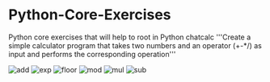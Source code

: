 # Python-Core-Exercises
Python core exercises that will help to root in Python
chatcalc
<h>'''Create a simple calculator program that takes two numbers and an operator (+-*/) as input
and performs the corresponding operation'''</h>

![add](https://github.com/unitiaathiras/Python-Core-Exercises/assets/127323277/ec576c7c-3c6d-475b-b558-cf1bbea64527)
![exp](https://github.com/unitiaathiras/Python-Core-Exercises/assets/127323277/6a66ef81-1837-407c-a3b1-407042e05570)
![floor](https://github.com/unitiaathiras/Python-Core-Exercises/assets/127323277/1ddba9ab-601c-4f01-9062-8f838eb39f46)
![mod](https://github.com/unitiaathiras/Python-Core-Exercises/assets/127323277/10b120ba-5f88-4d5a-9f90-e3cb680563b1)
![mul](https://github.com/unitiaathiras/Python-Core-Exercises/assets/127323277/b6aedae9-1113-47bf-91d2-d25541d6ea56)
![sub](https://github.com/unitiaathiras/Python-Core-Exercises/assets/127323277/a48083cf-4fbf-4797-9761-4a4771574800)
